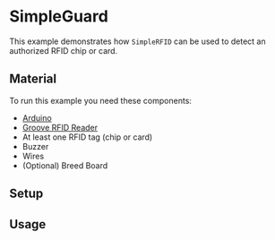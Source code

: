 # SimpleGuard

This example demonstrates how `SimpleRFID` can be used to detect an authorized RFID chip or card.

## Material

To run this example you need these components:
- [Arduino](https://store.arduino.cc/arduino-genuino/boards-modules)
- [Groove RFID Reader](http://wiki.seeedstudio.com/Grove-125KHz_RFID_Reader/)
- At least one RFID tag (chip or card)
- Buzzer
- Wires
- (Optional) Breed Board

## Setup

## Usage
